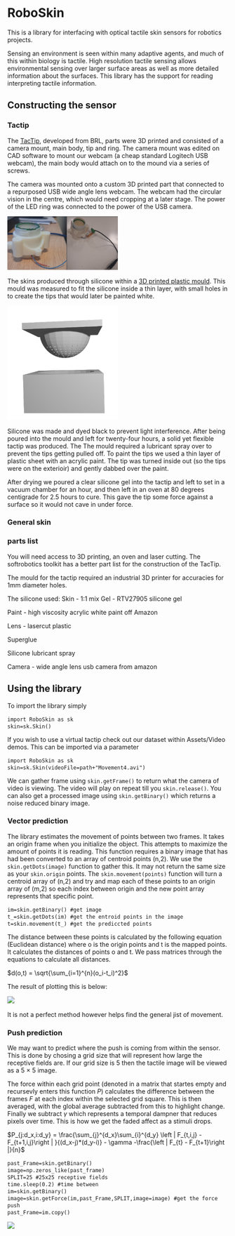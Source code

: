 # RoboSkin
This is a library for interfacing with optical tactile skin sensors for robotics projects.

Sensing an environment is seen within many adaptive agents, and much of this within biology is tactile. High resolution tactile sensing allows environmental sensing over larger surface areas as well as more detailed information about the surfaces. This library has the support for reading interpreting tactile information.

## Constructing the sensor

### Tactip
The <a href="https://softroboticstoolkit.com/tactip">TacTip</a>, developed from BRL, parts were 3D printed and consisted of a camera mount, main body, tip and ring. The camera mount was edited on CAD software to mount our webcam (a cheap standard Logitech USB webcam), the main body would attach on to the mound via a series of screws.

The camera was mounted onto a custom 3D printed part that connected to a repurposed USB wide angle lens webcam. The webcam had the circular vision in the centre, which would need cropping at a later stage. The power of the LED ring was connected to the power of the USB camera.  

<img src="Assets/images/mounting the ring.png" width="50%">

The skins produced through silicone within a <a href="https://github.com/shepai/RoboSkin/blob/main/Assets/3D%20files/Skin/MouldTIp.stl">3D printed plastic mould</a>. This mould was measured to fit the silicone inside a thin layer, with small holes in to create the tips that would later be painted white.

<img src="Assets/images/RENDER.png" width="50%">


Silicone was made and dyed black to prevent light interference. After being poured into the mould and left for twenty-four hours, a solid yet flexible tactip was produced. The The mould required a lubricant spray over to prevent the tips getting pulled off. To paint the tips we used a thin layer of plastic sheet with an acrylic paint. The tip was turned inside out (so the tips were on the exterioir) and gently dabbed over the paint.  

After drying we poured a clear silicone gel into the tactip and left to set in a vacuum chamber for an hour, and then left in an oven at 80 degrees centigrade for 2.5 hours to cure. This gave the tip some force against a surface so it would not cave in under force.  

### General skin


### parts list
You will need access to 3D printing, an oven and laser cutting. The softrobotics toolkit has a better part list for the construction of the TacTip. 

The mould for the tactip required an industrial 3D printer for accuracies for 1mm diameter holes. 

The silicone used:
Skin - 1:1 mix
Gel - RTV27905 silicone gel

Paint - high viscosity acrylic white paint off Amazon

Lens - lasercut plastic

Superglue 

Silicone lubricant spray

Camera - wide angle lens usb camera from amazon


## Using the library

To import the library simply

```
import RoboSkin as sk
skin=sk.Skin()
```

If you wish to use a virtual tactip check out our dataset within <a>Assets/Video demos</a>. This can be imported via a parameter

```
import RoboSkin as sk
skin=sk.Skin(videoFile=path+"Movement4.avi")
```

We can gather frame using ```skin.getFrame()``` to return what the camera of video is viewing. The video will play on repeat till you ```skin.release()```. You can also get a processed image using ```skin.getBinary()``` which returns a noise reduced binary image. 

### Vector prediction

The library estimates the movement of points between two frames. It takes an origin frame when you initialize the object. This attempts to maximize the amount of points it is reading. This function requires a binary image that has had been converted to an array of centroid points (n,2). We use the ```skin.getDots(image)``` function to gather this. It may not return the same size as your ```skin.origin``` points. The ```skin.movement(points)``` function will turn a centroid array of (n,2) and try and map each of these points to an origin array of (m,2) so each index between origin and the new point array represents that specific point. 

```
im=skin.getBinary() #get image
t_=skin.getDots(im) #get the entroid points in the image
t=skin.movement(t_) #get the prediccted points 
```

The distance between these points is calculated by the following equation (Euclidean distance) where o is the origin points and t is the mapped points. It calculates the distances of points o and t. We pass matrices through the equations to calculate all distances.

$d(o,t) = \sqrt{\sum_{i=1}^{n}(o_i-t_i)^2}$ 

The result of plotting this is below:

<img src="Assets/images/movementVector.gif">

It is not a perfect method however helps find the general jist of movement.

### Push prediction

We may want to predict where the push is coming from within the sensor. This is done by chosing a grid size that will represent how large the receptive fields are. If our grid size is 5 then the tactile image will be viewed as a 5 $\times$ 5 image. 

The force within each grid point (denoted in a matrix that startes empty and recursevly enters this function $P$) calculates the difference between the frames $F$ at each index within the selected grid square. This is then averaged, with the global average subtracted from this to highlight change. Finally we subtract $\gamma$ which represents a temporal dampner that reduces pixels over time. This is how we get the faded affect as a stimuli drops. 

$P_{j:d_x,i:d_y} = \frac{\sum_{j}^{d_x}\sum_{i}^{d_y} \left | F_{t,i,j} - F_{t+1,i,j}\right | }{(d_x-j)*(d_y-i)} - \gamma -\frac{\left | F_{t} - F_{t+1}\right |}{n}$

```
past_Frame=skin.getBinary()
image=np.zeros_like(past_frame)
SPLIT=25 #25x25 receptive fields
time.sleep(0.2) #time between
im=skin.getBinary()
image=skin.getForce(im,past_Frame,SPLIT,image=image) #get the force push
past_Frame=im.copy()
```


<img src="Assets/images/Push.gif">
